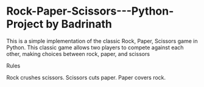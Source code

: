 # Rock-Paper-Scissors---Python-Project by Badrinath

This is a simple implementation of the classic Rock, Paper, Scissors game in Python. This classic game allows two players to compete against each other, making choices between rock, paper, and scissors

Rules

Rock crushes scissors.
Scissors cuts paper.
Paper covers rock.
